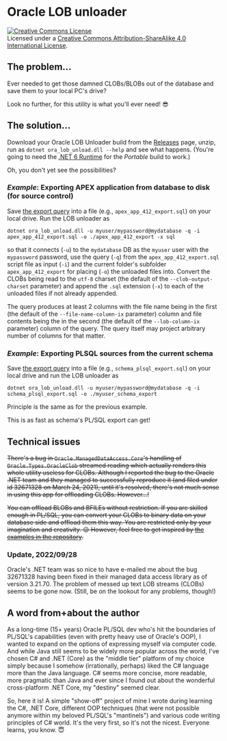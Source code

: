 # Oracle LOB unloader

<a rel="license" href="http://creativecommons.org/licenses/by-sa/4.0/"><img alt="Creative Commons License" style="border-width:0" src="https://i.creativecommons.org/l/by-sa/4.0/88x31.png" /></a><br />Licensed under a <a rel="license" href="http://creativecommons.org/licenses/by-sa/4.0/">Creative Commons Attribution-ShareAlike 4.0 International License</a>.

## The problem...
Ever needed to get those damned CLOBs/BLOBs out of the database and save them to your local PC's drive?

Look no further, for this utility is what you'll ever need! 😎

## The solution...

Download your Oracle LOB Unloader build from the [Releases](https://github.com/nop77svk/ora-lob-unload/releases) page, unzip, run as `dotnet ora_lob_unload.dll --help` and see what happens. (You're going to need the [.NET 6 Runtime](https://dotnet.microsoft.com/en-us/download/dotnet/6.0) for the *Portable* build to work.)

Oh, you don't yet see the possibilities?

### _Example_: Exporting APEX application from database to disk (for source control)

Save [the export query](https://github.com/nop77svk/ora-lob-unload/blob/main/examples/apex%2020.2%20app%20id%20412%20export.sql) into a file (e.g., `apex_app_412_export.sql`) on your local drive. Run the LOB unloader as

```
dotnet ora_lob_unload.dll -u myuser/mypassword@mydatabase -q -i apex_app_412_export.sql -o ./apex_app_412_export -x sql
```

so that it connects (`-u`) to the `mydatabase` DB as the `myuser` user with the `mypassword` password, use the query (`-q`) from the `apex_app_412_export.sql` script file as input (`-i`) and the current folder's subfolder `apex_app_412_export` for placing (`-o`) the unloaded files into. Convert the CLOBs being read to the `utf-8` charset (the default of the `--clob-output-charset` parameter) and append the `.sql` extension (`-x`) to each of the unloaded files if not already appended.

The query produces at least 2 columns with the file name being in the first (the default of the `--file-name-column-ix` parameter) column and file contents being the in the second (the default of the `--lob-column-ix` parameter) column of the query. The query itself may project arbitrary number of columns for that matter.

### _Example_: Exporting PLSQL sources from the current schema

Save [the export query](https://github.com/nop77svk/ora-lob-unload/blob/main/examples/current%20schema%20PLSQL%20export.sql) into a file (e.g., `schema_plsql_export.sql`) on your local drive and run the LOB unloader as

```
dotnet ora_lob_unload.dll -u myuser/mypassword@mydatabase -q -i schema_plsql_export.sql -o ./myuser_schema_export
```

Principle is the same as for the previous example.

This is as fast as schema's PL/SQL export can get!

## Technical issues

~~There's a bug in `Oracle.ManagedDataAccess.Core`'s handling of `Oracle.Types.OracleClob` streamed reading which actually renders this whole utility useless for CLOBs. Although I reported the bug to the Oracle .NET team and they managed to successfully reproduce it (and filed under id 32671328 on March 24, 2021), until it's resolved, there's not much sense in using this app for offloading CLOBs. However...!~~

~~You can offload BLOBs and BFILEs without restriction. If you are skilled enough in PL/SQL, you can convert your CLOBs to binary data on your database side and offload them this way. You are restricted only by your imagination and creativity. 😉 However, feel free to get inspired by [the examples in the repository](https://github.com/nop77svk/ora-lob-unload/tree/main/examples).~~

### Update, 2022/09/28

Oracle's .NET team was so nice to have e-mailed me about the bug 32671328 having been fixed in their managed data access library as of version 3.21.70. The problem of messed up text LOB streams (CLOBs) seems to be gone now. (Still, be on the lookout for any problems, though!)

## A word from+about the author

As a long-time (15+ years) Oracle PL/SQL dev who's hit the boundaries of PL/SQL's capabilities (even with pretty heavy use of Oracle's OOP), I wanted to expand on the options of expressing myself via computer code. And while Java still seems to be widely more popular across the world, I've chosen C# and .NET (Core) as the "middle tier" platform of my choice simply because I somehow (irrationally, perhaps) liked the C# language more than the Java language. C# seems more concise, more readable, more pragmatic than Java and ever since I found out about the wonderful cross-platform .NET Core, my "destiny" seemed clear.

So, here it is! A simple "show-off" project of mine I wrote during learning the C#, .NET Core, different OOP techniques (that were not possible anymore within my beloved PL/SQL's "mantinels") and various code writing principles of C# world. It's the very first, so it's not the nicest. Everyone learns, you know. 😇
